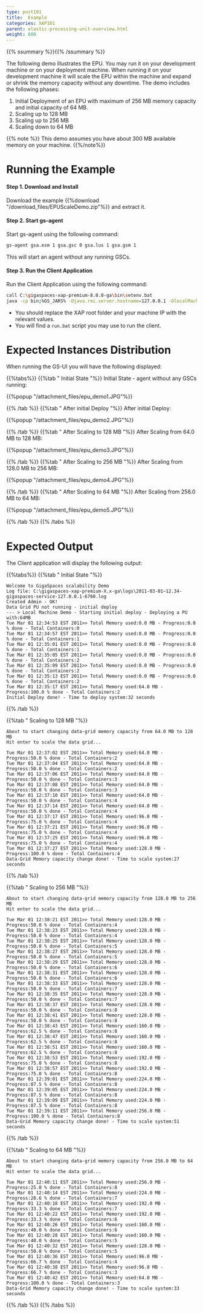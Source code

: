 ```yaml
---
type: post101
title:  Example
categories: XAP101
parent: elastic-processing-unit-overview.html
weight: 600
---
```


{{% ssummary %}}{{% /ssummary %}}




The following demo illustrates the EPU. You may run it on your development machine or on your deployment machine.
When running it on your development machine it will scale the EPU within the machine and expand or shrink the memory capacity without any downtime.
The demo includes the following phases:

1. Initial Deployment of an EPU with maximum of 256 MB memory capacity and initial capacity of 64 MB.
2. Scaling up to 128 MB
3. Scaling up to 256 MB
4. Scaling down to 64 MB

{{% note %}}
This demo assumes you have about 300 MB available memory on your machine.
{{%/note%}}

# Running the Example

#### Step 1. Download and Install<br>
Download the example {{%download "/download_files/EPUScaleDemo.zip"%}} and extract it.

#### Step 2. Start gs-agent<br>
Start gs-agent using the following command:


```bash
gs-agent gsa.esm 1 gsa.gsc 0 gsa.lus 1 gsa.gsm 1
```

This will start an agent without any running GSCs.

#### Step 3. Run the Client Application<br>
Run the Client Application using the following command:


```bash
call C:\gigaspaces-xap-premium-8.0.0-ga\bin\setenv.bat
java -cp bin;%GS_JARS% -Djava.rmi.server.hostname=127.0.0.1 -DlocalMachineDemo=true com.test.scaledemo.ScaleDemoMain
```

- You should replace the XAP root folder and your machine IP with the relevant values.
- You will find a `run.bat` script you may use to run the client.

# Expected Instances Distribution

When running the GS-UI you will have the following displayed:




{{%tabs%}}
{{%tab "  Initial State "%}}
Initial State - agent without any GSCs running:

{{%popup   "/attachment_files/epu_demo1.JPG"%}}

{{% /tab %}}
{{%tab "  After initial Deploy "%}}
After initial Deploy:


{{%popup   "/attachment_files/epu_demo2.JPG"%}}


{{% /tab %}}
{{%tab "  After Scaling to 128 MB "%}}
After Scaling from 64.0 MB to 128 MB:


{{%popup   "/attachment_files/epu_demo3.JPG"%}}


{{% /tab %}}
{{%tab "  After Scaling to 256 MB "%}}
After Scaling from 128.0 MB to 256 MB:


{{%popup   "/attachment_files/epu_demo4.JPG"%}}


{{% /tab %}}
{{%tab "  After Scaling to 64 MB "%}}
After Scaling from 256.0 MB to 64 MB:


{{%popup   "/attachment_files/epu_demo5.JPG"%}}


{{% /tab %}}
{{% /tabs %}}

# Expected Output

The Client application will display the following output:

{{%tabs%}}
{{%tab "  Initial State "%}}


```console
Welcome to GigaSpaces scalability Demo
Log file: C:\gigaspaces-xap-premium-X.x-ga\logs\2011-03-01~12.34-gigaspaces-service-127.0.0.1-6760.log
Created Admin - OK!
Data Grid PU not running - initial deploy
--- > Local Machine Demo - Starting initial deploy - Deploying a PU with:64MB
Tue Mar 01 12:34:53 EST 2011>> Total Memory used:0.0 MB - Progress:0.0 % done - Total Containers:0
Tue Mar 01 12:34:57 EST 2011>> Total Memory used:0.0 MB - Progress:0.0 % done - Total Containers:1
Tue Mar 01 12:35:01 EST 2011>> Total Memory used:0.0 MB - Progress:0.0 % done - Total Containers:1
Tue Mar 01 12:35:05 EST 2011>> Total Memory used:0.0 MB - Progress:0.0 % done - Total Containers:2
Tue Mar 01 12:35:09 EST 2011>> Total Memory used:0.0 MB - Progress:0.0 % done - Total Containers:2
Tue Mar 01 12:35:13 EST 2011>> Total Memory used:0.0 MB - Progress:0.0 % done - Total Containers:2
Tue Mar 01 12:35:17 EST 2011>> Total Memory used:64.0 MB - Progress:100.0 % done - Total Containers:2
Initial Deploy done! - Time to deploy system:32 seconds
```

{{% /tab %}}

{{%tab "  Scaling to 128 MB "%}}


```console
About to start changing data-grid memory capacity from 64.0 MB to 128 MB
Hit enter to scale the data grid...

Tue Mar 01 12:37:02 EST 2011>> Total Memory used:64.0 MB - Progress:50.0 % done - Total Containers:2
Tue Mar 01 12:37:04 EST 2011>> Total Memory used:64.0 MB - Progress:50.0 % done - Total Containers:2
Tue Mar 01 12:37:06 EST 2011>> Total Memory used:64.0 MB - Progress:50.0 % done - Total Containers:3
Tue Mar 01 12:37:08 EST 2011>> Total Memory used:64.0 MB - Progress:50.0 % done - Total Containers:3
Tue Mar 01 12:37:10 EST 2011>> Total Memory used:64.0 MB - Progress:50.0 % done - Total Containers:4
Tue Mar 01 12:37:14 EST 2011>> Total Memory used:64.0 MB - Progress:50.0 % done - Total Containers:4
Tue Mar 01 12:37:17 EST 2011>> Total Memory used:96.0 MB - Progress:75.0 % done - Total Containers:4
Tue Mar 01 12:37:21 EST 2011>> Total Memory used:96.0 MB - Progress:75.0 % done - Total Containers:4
Tue Mar 01 12:37:25 EST 2011>> Total Memory used:96.0 MB - Progress:75.0 % done - Total Containers:4
Tue Mar 01 12:37:27 EST 2011>> Total Memory used:128.0 MB - Progress:100.0 % done - Total Containers:4
Data-Grid Memory capacity change done! - Time to scale system:27 seconds
```

{{% /tab %}}

{{%tab "  Scaling to 256 MB "%}}


```console
About to start changing data-grid memory capacity from 128.0 MB to 256 MB
Hit enter to scale the data grid...

Tue Mar 01 12:38:21 EST 2011>> Total Memory used:128.0 MB - Progress:50.0 % done - Total Containers:4
Tue Mar 01 12:38:23 EST 2011>> Total Memory used:128.0 MB - Progress:50.0 % done - Total Containers:4
Tue Mar 01 12:38:25 EST 2011>> Total Memory used:128.0 MB - Progress:50.0 % done - Total Containers:5
Tue Mar 01 12:38:27 EST 2011>> Total Memory used:128.0 MB - Progress:50.0 % done - Total Containers:5
Tue Mar 01 12:38:29 EST 2011>> Total Memory used:128.0 MB - Progress:50.0 % done - Total Containers:6
Tue Mar 01 12:38:31 EST 2011>> Total Memory used:128.0 MB - Progress:50.0 % done - Total Containers:6
Tue Mar 01 12:38:33 EST 2011>> Total Memory used:128.0 MB - Progress:50.0 % done - Total Containers:7
Tue Mar 01 12:38:35 EST 2011>> Total Memory used:128.0 MB - Progress:50.0 % done - Total Containers:7
Tue Mar 01 12:38:37 EST 2011>> Total Memory used:128.0 MB - Progress:50.0 % done - Total Containers:8
Tue Mar 01 12:38:41 EST 2011>> Total Memory used:128.0 MB - Progress:50.0 % done - Total Containers:8
Tue Mar 01 12:38:43 EST 2011>> Total Memory used:160.0 MB - Progress:62.5 % done - Total Containers:8
Tue Mar 01 12:38:47 EST 2011>> Total Memory used:160.0 MB - Progress:62.5 % done - Total Containers:8
Tue Mar 01 12:38:51 EST 2011>> Total Memory used:160.0 MB - Progress:62.5 % done - Total Containers:8
Tue Mar 01 12:38:53 EST 2011>> Total Memory used:192.0 MB - Progress:75.0 % done - Total Containers:8
Tue Mar 01 12:38:57 EST 2011>> Total Memory used:192.0 MB - Progress:75.0 % done - Total Containers:8
Tue Mar 01 12:39:01 EST 2011>> Total Memory used:224.0 MB - Progress:87.5 % done - Total Containers:8
Tue Mar 01 12:39:05 EST 2011>> Total Memory used:224.0 MB - Progress:87.5 % done - Total Containers:8
Tue Mar 01 12:39:09 EST 2011>> Total Memory used:224.0 MB - Progress:87.5 % done - Total Containers:8
Tue Mar 01 12:39:11 EST 2011>> Total Memory used:256.0 MB - Progress:100.0 % done - Total Containers:8
Data-Grid Memory capacity change done! - Time to scale system:51 seconds
```

{{% /tab %}}

{{%tab "  Scaling to 64 MB "%}}


```console
About to start changing data-grid memory capacity from 256.0 MB to 64 MB
Hit enter to scale the data grid...

Tue Mar 01 12:40:11 EST 2011>> Total Memory used:256.0 MB - Progress:25.0 % done - Total Containers:8
Tue Mar 01 12:40:14 EST 2011>> Total Memory used:224.0 MB - Progress:28.6 % done - Total Containers:7
Tue Mar 01 12:40:18 EST 2011>> Total Memory used:192.0 MB - Progress:33.3 % done - Total Containers:7
Tue Mar 01 12:40:22 EST 2011>> Total Memory used:192.0 MB - Progress:33.3 % done - Total Containers:6
Tue Mar 01 12:40:26 EST 2011>> Total Memory used:160.0 MB - Progress:40.0 % done - Total Containers:6
Tue Mar 01 12:40:28 EST 2011>> Total Memory used:160.0 MB - Progress:40.0 % done - Total Containers:5
Tue Mar 01 12:40:32 EST 2011>> Total Memory used:128.0 MB - Progress:50.0 % done - Total Containers:5
Tue Mar 01 12:40:36 EST 2011>> Total Memory used:96.0 MB - Progress:66.7 % done - Total Containers:4
Tue Mar 01 12:40:38 EST 2011>> Total Memory used:96.0 MB - Progress:66.7 % done - Total Containers:3
Tue Mar 01 12:40:42 EST 2011>> Total Memory used:64.0 MB - Progress:100.0 % done - Total Containers:3
Data-Grid Memory capacity change done! - Time to scale system:33 seconds
```

{{% /tab %}}
{{% /tabs %}}

